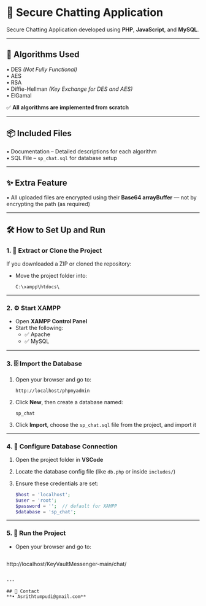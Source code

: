 
# 💬 Secure Chatting Application  
Secure Chatting Application developed using **PHP**, **JavaScript**, and **MySQL**.

---

## 🔐 Algorithms Used
• DES *(Not Fully Functional)*  
• AES  
• RSA  
• Diffie-Hellman *(Key Exchange for DES and AES)*  
• ElGamal  

✅ **All algorithms are implemented from scratch**

---

## 📦 Included Files
• Documentation – Detailed descriptions for each algorithm  
• SQL File – `sp_chat.sql` for database setup

---

## ✨ Extra Feature
• All uploaded files are encrypted using their **Base64 arrayBuffer** — not by encrypting the path (as required)

---

## 🛠️ How to Set Up and Run

### 1. 📁 Extract or Clone the Project  
If you downloaded a ZIP or cloned the repository:
- Move the project folder into:
  ```
  C:\xampp\htdocs\
  ```


---

### 2. ⚙️ Start XAMPP
- Open **XAMPP Control Panel**
- Start the following:
  - ✅ Apache
  - ✅ MySQL

---

### 3. 🗄️ Import the Database
1. Open your browser and go to:  
   ```
   http://localhost/phpmyadmin
   ```
2. Click **New**, then create a database named:  
   ```
   sp_chat
   ```
3. Click **Import**, choose the `sp_chat.sql` file from the project, and import it

---

### 4. 🔧 Configure Database Connection
1. Open the project folder in **VSCode**
2. Locate the database config file (like `db.php` or inside `includes/`)
3. Ensure these credentials are set:

   ```php
   $host = 'localhost';
   $user = 'root';
   $password = '';  // default for XAMPP
   $database = 'sp_chat';
   ```

---

### 5. 🚀 Run the Project
- Open your browser and go to:
  ```
http://localhost/KeyVaultMessenger-main/chat/
  ```

---

## 📩 Contact
**• Asrithtumpudi@gmail.com**
